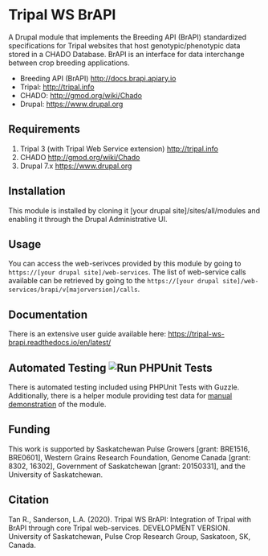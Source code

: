 # Tripal WS BrAPI

A Drupal module that implements the Breeding API (BrAPI) standardized specifications for Tripal websites that host genotypic/phenotypic data stored in a CHADO Database. BrAPI is an interface for data interchange between crop breeding applications.		

 - Breeding API (BrAPI)	http://docs.brapi.apiary.io
 - Tripal: http://tripal.info
 - CHADO: http://gmod.org/wiki/Chado
 - Drupal: https://www.drupal.org

## Requirements

1. Tripal 3 (with Tripal Web Service extension)	http://tripal.info
2. CHADO	http://gmod.org/wiki/Chado
3. Drupal 7.x	https://www.drupal.org

## Installation

This module is installed by cloning it [your drupal site]/sites/all/modules and enabling it through the Drupal Administrative UI.

## Usage

You can access the web-serivces provided by this module by going to `https://[your drupal site]/web-services`. The list of web-service calls available can be retrieved by going to the `https://[your drupal site]/web-services/brapi/v[majorversion]/calls`.

## Documentation

There is an extensive user guide available here: https://tripal-ws-brapi.readthedocs.io/en/latest/

## Automated Testing ![Run PHPUnit Tests](https://github.com/UofS-Pulse-Binfo/tripal_ws_brapi/workflows/Run%20PHPUnit%20Tests/badge.svg)

There is automated testing included using PHPUnit Tests with Guzzle. Additionally, there is a helper module providing test data for [manual demonstration](https://tripal-ws-brapi.readthedocs.io/en/latest/topics/contribute.html#using-the-testing-helper-module) of the module.

## Funding

This work is supported by Saskatchewan Pulse Growers [grant: BRE1516, BRE0601], Western Grains Research Foundation, Genome Canada [grant: 8302, 16302], Government of Saskatchewan [grant: 20150331], and the University of Saskatchewan.

## Citation

Tan R., Sanderson, L.A. (2020). Tripal WS BrAPI: Integration of Tripal with BrAPI through core Tripal web-services. DEVELOPMENT VERSION. University of Saskatchewan, Pulse Crop Research Group, Saskatoon, SK, Canada.
